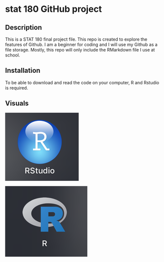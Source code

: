 # stat 180 GitHub project

## Description
This is a STAT 180 final project file.
This repo is created to explore the features of Github.
I am a beginner for coding and I will use my Github as a file storage.
Mostly, this repo will only include the RMarkdown file I use at school.

## Installation
To be able to download and read the code on your computer, R and Rstudio is required.

## Visuals
![alt](https://github.com/Janicenice/janice/blob/master/1.png)

![alt](https://github.com/Janicenice/janice/blob/master/2.png)
